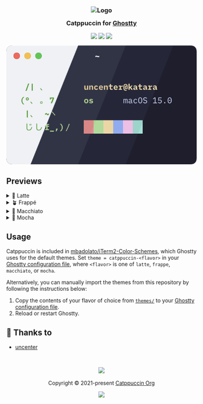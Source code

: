 <h3 align="center">
	<img src="https://raw.githubusercontent.com/catppuccin/catppuccin/main/assets/logos/exports/1544x1544_circle.png" width="100" alt="Logo"/><br/>
	<img src="https://raw.githubusercontent.com/catppuccin/catppuccin/main/assets/misc/transparent.png" height="30" width="0px"/>
	Catppuccin for <a href="https://github.com/ghostty-org">Ghostty</a>
	<img src="https://raw.githubusercontent.com/catppuccin/catppuccin/main/assets/misc/transparent.png" height="30" width="0px"/>
</h3>

<p align="center">
	<a href="https://github.com/uncenter/ctp-ghostty/stargazers"><img src="https://img.shields.io/github/stars/uncenter/ctp-ghostty?colorA=363a4f&colorB=b7bdf8&style=for-the-badge"></a>
	<a href="https://github.com/uncenter/ctp-ghostty/issues"><img src="https://img.shields.io/github/issues/uncenter/ctp-ghostty?colorA=363a4f&colorB=f5a97f&style=for-the-badge"></a>
	<a href="https://github.com/uncenter/ctp-ghostty/contributors"><img src="https://img.shields.io/github/contributors/uncenter/ctp-ghostty?colorA=363a4f&colorB=a6da95&style=for-the-badge"></a>
</p>

<p align="center">
	<img src="assets/preview.webp"/>
</p>

## Previews

<details>
<summary>🌻 Latte</summary>
<img src="assets/latte.webp"/>
</details>
<details>
<summary>🪴 Frappé</summary>
<img src="assets/frappe.webp"/>
</details>
<details>
<summary>🌺 Macchiato</summary>
<img src="assets/macchiato.webp"/>
</details>
<details>
<summary>🌿 Mocha</summary>
<img src="assets/mocha.webp"/>
</details>

## Usage

Catppuccin is included in [mbadolato/iTerm2-Color-Schemes](https://github.com/mbadolato/iTerm2-Color-Schemes), which Ghostty uses for the default themes. Set `theme = catppuccin-<flavor>` in your [Ghostty configuration file](https://github.com/ghostty-org/ghostty#configuration), where `<flavor>` is one of `latte`, `frappe`, `macchiato`, or `mocha`.

Alternatively, you can manually import the themes from this repository by following the instructions below:

1. Copy the contents of your flavor of choice from [`themes/`](./themes/) to your [Ghostty configuration file](https://github.com/ghostty-org/ghostty#configuration).
2. Reload or restart Ghostty.

## 💝 Thanks to

- [uncenter](https://github.com/uncenter)

&nbsp;

<p align="center">
	<img src="https://raw.githubusercontent.com/catppuccin/catppuccin/main/assets/footers/gray0_ctp_on_line.svg?sanitize=true" />
</p>

<p align="center">
	Copyright &copy; 2021-present <a href="https://github.com/catppuccin" target="_blank">Catppuccin Org</a>
</p>

<p align="center">
	<a href="https://github.com/catppuccin/catppuccin/blob/main/LICENSE"><img src="https://img.shields.io/static/v1.svg?style=for-the-badge&label=License&message=MIT&logoColor=d9e0ee&colorA=363a4f&colorB=b7bdf8"/></a>
</p>
